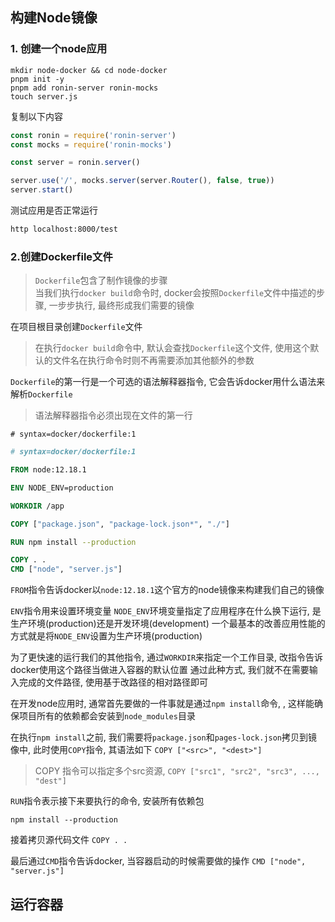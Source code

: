 

## 构建Node镜像


### 1. 创建一个node应用

```
mkdir node-docker && cd node-docker
pnpm init -y
pnpm add ronin-server ronin-mocks
touch server.js
```

复制以下内容
```js
const ronin = require('ronin-server')
const mocks = require('ronin-mocks')

const server = ronin.server()

server.use('/', mocks.server(server.Router(), false, true))
server.start()
```

测试应用是否正常运行
```bash
http localhost:8000/test
```


### 2.创建Dockerfile文件
> `Dockerfile`包含了制作镜像的步骤 <br>
> 当我们执行`docker build`命令时, docker会按照`Dockerfile`文件中描述的步骤, 一步步执行, 最终形成我们需要的镜像


在项目根目录创建`Dockerfile`文件
> 在执行`docker build`命令中, 默认会查找`Dockerfile`这个文件, 使用这个默认的文件名在执行命令时则不再需要添加其他额外的参数


`Dockerfile`的第一行是一个可选的语法解释器指令, 它会告诉docker用什么语法来解析`Dockerfile`
> 语法解释器指令必须出现在文件的第一行

```
# syntax=docker/dockerfile:1
```


```Dockerfile
# syntax=docker/dockerfile:1

FROM node:12.18.1

ENV NODE_ENV=production

WORKDIR /app

COPY ["package.json", "package-lock.json*", "./"]

RUN npm install --production

COPY . .
CMD ["node", "server.js"]
```

`FROM`指令告诉docker以`node:12.18.1`这个官方的node镜像来构建我们自己的镜像

`ENV`指令用来设置环境变量
`NODE_ENV`环境变量指定了应用程序在什么换下运行, 是生产环境(production)还是开发环境(development)
一个最基本的改善应用性能的方式就是将`NODE_ENV`设置为生产环境(production)


为了更快速的运行我们的其他指令, 通过`WORKDIR`来指定一个工作目录, 改指令告诉docker使用这个路径当做进入容器的默认位置
通过此种方式, 我们就不在需要输入完成的文件路径, 使用基于改路径的相对路径即可


在开发node应用时, 通常首先要做的一件事就是通过`npm install`命令, , 这样能确保项目所有的依赖都会安装到`node_modules`目录

在执行`npm install`之前, 我们需要将`package.json`和`pages-lock.json`拷贝到镜像中, 此时使用`COPY`指令, 其语法如下
`COPY ["<src>", "<dest>"]`
> COPY 指令可以指定多个src资源, `COPY ["src1", "src2", "src3", ..., "dest"]`


`RUN`指令表示接下来要执行的命令, 安装所有依赖包
```
npm install --production
```

接着拷贝源代码文件
`COPY . .`

最后通过`CMD`指令告诉docker, 当容器启动的时候需要做的操作
`CMD ["node", "server.js"]`



## 运行容器